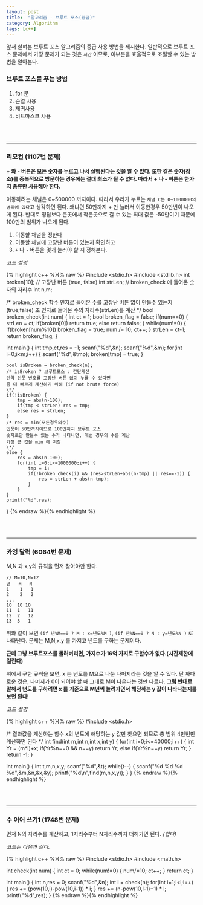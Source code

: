 ```yaml
---
layout: post
title:  "알고리즘 - 브루트 포스(중급)"
category: Algorithm
tags: [c++]
---
```



앞서 살펴본 브루트 포스 알고리즘의 중급 사용 방법을 제시한다. 일반적으로 브루트 포스 문제에서 가장 문제가 되는 것은 `시간` 이므로, 이부분을 효율적으로 조절할 수 있는 방법을 알아본다.

<!-- more -->

### 브루트 포스를 푸는 방법

1. for 문
2. 순열 사용
3. 재귀사용
4. 비트마스크 사용

<br>
<br>

---

### 리모컨 (1107번 문제)

**+ 와 - 버튼은 모든 숫자를 누르고 나서 실행된다는 것을 알 수 있다. 또한 같은 숫자(장소)를  중복적으로 방문하는 경우에는 절대 최소가 될 수 없다. 따라서 + 나 - 버튼은 한가지 종류만 사용해야 한다.**

이동하려는 채널은 0~500000 까지이다. 따라서 우리가 누르는 `채널 C는 0~1000000의 범위에 있다`고 생각하면 된다. 왜냐면 50만까지 + 만 눌러서 이동한경우 50만번이 나오게 된다. 반대로 정답보다 큰곳에서 작은곳으로 갈 수 있는 최대 값은 -50만이기 때문에 100만의 범위가 나오게 된다.

1. 이동할 채널을 정한다
2. 이동할 채널에 고장난 버튼이 있는지 확인하고
3. `+` 나 `-` 버튼을 몇개 눌러야 할 지 정해본다.

*코드 설명*

{% highlight c++ %}{% raw %}
#include <stdio.h>
#include <stdlib.h>
int broken[10]; // 고장난 버튼 (true, false)
int strLen;         // broken_check 에 들어온 숫자의 자리수
int n,m;

/* broken_check 함수
인자로 들어온 수를 고장난 버튼 없이 만들수 있는지(true,false)
또 인자로 들어온 수의 자리수(strLen)를 계산
*/
bool broken_check(int num) {
    int ct = 1;
    bool broken_flag = false;
    if(num==0) {
        strLen = ct;
        if(broken[0]) return true;
        else return false;
    }
    while(num!=0) {
        if(broken[num%10]) broken_flag = true;
        num /= 10;
        ct++;
    }
    strLen = ct-1;
    return broken_flag;
}

int main() {
    int tmp,ct,res = -1;
    scanf("%d",&n);
    scanf("%d",&m);
    for(int i=0;i<m;i++) {
        scanf("%d",&tmp);
        broken[tmp] = true;
    }

    bool isBroken = broken_check(n);
    /* isBroken ? 브루트포스 : 간단계산
    만약 인풋 번호를 고장난 버튼 없이 누를 수 있다면
    좀 더 빠르게 계산하기 위해 (if not brute force)
    \*/
    if(!isBroken) {
        tmp = abs(n-100);
        if(tmp < strLen) res = tmp;
        else res = strLen;
    }
    /* res = min(모든경우의수)
    인풋이 50만까지이므로 100만까지 브루트 포스
    숫자로만 만들수 있는 수가 나타나면, 매번 경우의 수를 계산
    가장 큰 값을 min 에 저장
    \*/
    else {
        res = abs(n-100);
        for(int i=0;i<=1000000;i++) {
            tmp = i;
            if(!broken_check(i) && (res>strLen+abs(n-tmp) || res==-1)) {
                res = strLen + abs(n-tmp);
            }
        }
    }
    printf("%d",res);
}
{% endraw %}{% endhighlight %}

<br>
<br>

---

### 카잉 달력 (6064번 문제)

M,N 과 x,y의 규칙을 먼저 찾아야만 한다.

```
// M=10,N=12
년   M   N
1    1   1
2    2   2  
...
10  10 10
11  1   11
12  2   12
13  3   1
```

위와 같이 보면 `(if 년%M==0 ? M : x=년도%M )`, `(if 년%N==0 ? N : y=년도%N )` 로 나타난다. 문제는 M,N,x,y 를 가지고 년도를 구하는 문제이다.

**근데 그냥 브루트포스를 돌려버리면, 가지수가 16억 가지로 구할수가 없다.(시간제한에 걸린다)**

위에서 구한 규칙을 보면, x 는 년도를 M으로 나눈 나머지라는 것을 알 수 있다. 단 까다로운 것은, 나머지가 0이 되어야 할 때 그대로 M이 나온다는 것만 다르다. **그럼 반대로 말해서 년도를 구하려면 x 를 기준으로 M년씩 늘려가면서 해당하는 y 값이 나타나는지를 보면 된다!**

*코드 설명*

{% highlight c++ %}{% raw %}
#include <stdio.h>

/* 결과값을 계산하는 함수
x의 년도에 해당하는 y 값만 찾으면 되므로
총 범위 4만번만 계산하면 된다
\*/
int find(int m,int n,int x,int y) {
    for(int i=0;i<=40000;i++) {
        int Yr = (m*i)+x;
        if(Yr%n==0 && n==y) return Yr;
        else if(Yr%n==y) return Yr;
    }
    return -1;
}

int main() {
    int t,m,n,x,y;
    scanf("%d",&t);
    while(t--) {
        scanf("%d %d %d %d",&m,&n,&x,&y);
        printf("%d\n",find(m,n,x,y));
    }
}
{% endraw %}{% endhighlight %}

<br>
<br>

---

### 수 이어 쓰기1 (1748번 문제)

먼저 N의 자리수를 계산하고, 1자리수부터 N자리수까지 더해가면 된다. *(쉽다)*

*코드는 다음과 같다.*

{% highlight c++ %}{% raw %}
#include <stdio.h>
#include <math.h>

int check(int num) {
    int ct = 0;
    while(num!=0) {
        num/=10;
        ct++;
    }
    return ct;
}

int main() {
    int n,res = 0;
    scanf("%d",&n);
    int l = check(n);
    for(int i=1;i<l;i++) {
        res += (pow(10,i)-pow(10,i-1)) * i;
    }
    res += (n-pow(10,l-1)+1) * l;
    printf("%d",res);
}
{% endraw %}{% endhighlight %}
